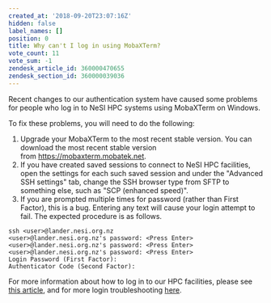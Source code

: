 ```yaml
---
created_at: '2018-09-20T23:07:16Z'
hidden: false
label_names: []
position: 0
title: Why can't I log in using MobaXTerm?
vote_count: 11
vote_sum: -1
zendesk_article_id: 360000470655
zendesk_section_id: 360000039036
---
```


Recent changes to our authentication system have caused some problems
for people who log in to NeSI HPC systems using MobaXTerm on Windows.

To fix these problems, you will need to do the following:

1.  Upgrade your MobaXTerm to the most recent stable version. You can
    download the most recent stable version
    from <https://mobaxterm.mobatek.net>.
2.  If you have created saved sessions to connect to NeSI HPC
    facilities, open the settings for each such saved session and under
    the "Advanced SSH settings" tab, change the SSH browser type from
    SFTP to something else, such as "SCP (enhanced speed)".
3.  If you are prompted multiple times for password (rather than First
    Factor), this is a bug. Entering any text will cause your login
    attempt to fail. The expected procedure is as follows.

<!-- -->

    ssh <user>@lander.nesi.org.nz
    <user>@lander.nesi.org.nz's password: <Press Enter> 
    <user>@lander.nesi.org.nz's password: <Press Enter> 
    <user>@lander.nesi.org.nz's password: <Press Enter>
    Login Password (First Factor):
    Authenticator Code (Second Factor):

For more information about how to log in to our HPC facilities, please
see [this
article](https://support.nesi.org.nz/hc/articles/360000161315-Logging-in-to-the-HPCs),
and for more login troubleshooting
[here](https://support.nesi.org.nz/hc/en-gb/articles/360000570215-Login-Troubleshooting).
